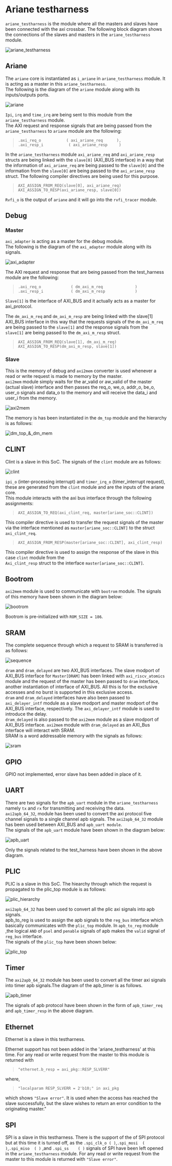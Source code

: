 # Ariane testharness

`ariane_testharness` is the module where all the masters and slaves have been connected with the axi crossbar. The following block diagram shows the connections of the slaves and masters in the `ariane_testharness` module.

![ariane_testharness](diagrams/test_harness.png "ariane_testharness")

## Ariane

The `ariane` core is instantiated as `i_ariane` in `ariane_testharness` module. It is acting as a master in this `ariane_testharness`.  
The following is the diagram of the `ariane` module along with its inputs/outputs ports.

![ariane](diagrams/Test_harness_CVA6-ariane.drawio.png "ariane")

`Ipi`, `irq` and `time_irq` are being sent to this module from the `ariane_testharness` module.  
The  AXI request and response signals that are being passed from the `ariane_testharness` to `ariane` module are the following:

> `.axi_req_o           ( axi_ariane_req      ),`  
`.axi_resp_i           ( axi_ariane_resp     )`

In the `ariane_testharness` module `axi_ariane_req` and `axi_ariane_resp` structs are being linked with the `slave[0]` (AXI_BUS interface) in a way that the information of `axi_ariane_req` are being passed to the `slave[0]` and the information from the `slave[0]` are being passed to the `axi_ariane_resp` struct. The following compiler directives are being used for this purpose.

> `AXI_ASSIGN_FROM_REQ(slave[0], axi_ariane_req)`
 `AXI_ASSIGN_TO_RESP(axi_ariane_resp, slave[0])`

`Rvfi_o` is the output of `ariane` and it will go into the `rvfi_tracer` module.

## Debug

### Master

`axi_adapter` is acting as a master for the debug module.  
The following is the diagram of the `axi_adapter` module along with its signals.

![axi_adapter](diagrams/Test_harness_CVA6-axi_adapter.drawio.png "axi_adapter")

The AXI request and response that are being passed from the test_harness module are the following:  

> `.axi_req_o             ( dm_axi_m_req              )`  
`.axi_resp_i            ( dm_axi_m_resp             )`

`Slave[1]` is the interface of AXI_BUS and it actually acts as a master for axi_protocol.  

The `dm_axi_m_req` and `dm_axi_m_resp` are being linked with the slave[1] AXI_BUS interface in this way that the requests signals of the `dm_axi_m_req` are being passed to the `slave[1]` and the response signals from the  `slave[1]` are being passed to the `dm_axi_m_resp` struct.

> `AXI_ASSIGN_FROM_REQ(slave[1], dm_axi_m_req)`
 `AXI_ASSIGN_TO_RESP(dm_axi_m_resp, slave[1])`

### Slave

This is the memory of debug and `axi2mem` converter is used whenever a read or write request is made to memory by the master.  
`axi2mem` module simply waits for the ar_valid or aw_valid of the master (actual slave) interface and then passes the req_o, we_o, addr_o, be_o, user_o signals and data_o to the memory and will receive the data_i and user_i from the memory.

![axi2mem](diagrams/axi2mem.png "axi2mem")

The memory is has been instantiated in the `dm_top` module and the hierarchy is as follows:

![dm_top_&_dm_mem](diagrams/Test_harness_CVA6-dm_top_for_as_slave.drawio.png "dm_top_&_dm_mem")

## CLINT

Clint is a slave in this SoC. The signals of the `clint` module are as follows:

![clint](diagrams/Test_harness_CVA6-clint.drawio.png "clint")

`ipi_o` (inter-processing interrupt) and `timer_irq_o` (timer_interrupt request), these are generated from the `clint` module and are the inputs of the ariane core.  
This module interacts with the axi bus interface through the following assignments:

> `AXI_ASSIGN_TO_REQ(axi_clint_req, master[ariane_soc::CLINT])`

This compiler directive is used to transfer the request signals of the master via the interface mentioned as `master[ariane_soc::CLINT]` to the struct `axi_clint_req`.

> `AXI_ASSIGN_FROM_RESP(master[ariane_soc::CLINT], axi_clint_resp)`

This compiler directive is used to assign the response of the slave in this case `clint` module from the  
`Axi_clint_resp` struct to the interface `master[ariane_soc::CLINT]`.

## Bootrom

`axi2mem` module is used to communicate with `bootrom` module. The signals of this memory have been shown in the diagram below:

![bootrom](diagrams/Test_harness_CVA6-bootrom.drawio.png "bootrom")

Bootrom is pre-initialized with `ROM_SIZE = 186`.

## SRAM

The complete sequence through which a request to SRAM is transferred is as follows:

![sequence](diagrams/Test_harness_CVA6-check.drawio.png)

`dram` and `dram_delayed` are two AXI_BUS interfaces.
The slave modport of AXI_BUS interface for `Master[DRAM]` has been linked with `axi_riscv_atomics` module and the request of the master has been passed to `dram` interface, another instantiation of interface of AXI_BUS. All this is for the exclusive accesses and no burst is supported in this exclusive access.  
`dram` and `dram_delayed` interfaces have also been passed to `axi_delayer_intf` module as a slave modport and master modport of the AXI_BUS interface, respectively. The `axi_delayer_intf` module is used to introduce the delay.  
`dram_delayed` is also passed to the `axi2mem` module as a slave modport of AXI_BUS interface. `axi2mem` module with `dram_delayed` as an AXI_Bus interface will interact with SRAM.  
SRAM is a word addressable memory with the signals as follows:

![sram](diagrams/sram.png "sram")

## GPIO

GPIO not implemented, error slave has been added in place of it.

## UART

There are two signals for the `apb_uart` module in the `ariane_testharness` namely `tx` and `rx` for transmitting and receiving the data.  
`axi2apb_64_32`, module has been used to convert the axi protocol five channel signals to a single channel apb signals. The `axi2apb_64_32` module has been used between AXI_BUS and `apb_uart module`.  
The signals of the `apb_uart` module have been shown in the diagram below:

![apb_uart](diagrams/Test_harness_CVA6-apb_uart.drawio.png "apb_uart")

Only the signals related to the test_harness have been shown in the above diagram.

## PLIC

PLIC is a slave in this SoC. The hiearchy through which the request is propagated to the plic_top module is as follows:

![plic_hierarchy](diagrams/plic_checked.png )

`axi2apb_64_32` has been used to convert all the plic axi signals into apb signals.  
apb_to_reg is used to assign the apb signals to the `reg_bus` interface which basically communicates with the `plic_top` module. In `apb_to_reg` module ,the logical `AND` of `psel` and `penable` signals of apb makes the `valid` signal of `reg_bus` interface.  
The signals of the `plic_top` have been shown below:

![plic_top](diagrams/Test_harness_CVA6-plic_top.drawio.png "plic_top")

## Timer

The `axi2apb_64_32` module has been used to convert all the timer axi signals into  timer apb signals.The diagram of the apb_timer is as follows.

![apb_timer](diagrams/Test_harness_CVA6-timer.drawio.png "apb_timer")

The signals of apb protocol have been shown in the form of `apb_timer_req` and `apb_timer_resp` in the above diagram.

## Ethernet

Ethernet is a slave in this testharness.

Ethernet support has not been added in the 'ariane_testharness' at this time. For any read or write request from the master to this module is returned with

> `"ethernet.b_resp = axi_pkg::RESP_SLVERR"`

where,
> `"localparam RESP_SLVERR = 2'b10;" in axi_pkg`

 which shows `"Slave error"`. It is used when the access has reached the slave successfully, but the slave wishes to return an error condition to the originating master."

## SPI

 SPI is a slave in this testharness.
  There is the support of the of SPI protocol but at this time it is turned off, as the `.spi_clk_o ( )`,`.spi_mosi  ( )`,`.spi_miso  ( )` ,and `.spi_ss    ( )` signals of SPI have been left opened in the `ariane_testharness` module. For any read or write request from the master to this module is returned with `"Slave error"`.
